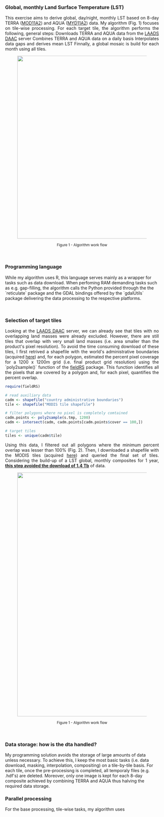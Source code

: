 ### Global, monthly Land Surface Temperature (LST)
<p align="justify">
This exercise aims to derive global, day/night, monthly LST based on 8-day TERRA (<a href="https://lpdaac.usgs.gov/dataset_discovery/modis/modis_products_table/mod11a2_v006">MOD11A2</a>) and AQUA (<a href="https://lpdaac.usgs.gov/dataset_discovery/modis/modis_products_table/myd11a2_v006">MYD11A2</a>) data. My algorithm (Fig. 1) focuses on tile-wise processing. For each target tile, the algorithm performs the following, general steps:
<item>Downloads TERRA and AQUA data from the <a href="https://ladsweb.modaps.eosdis.nasa.gov/">LAADS DAAC</a> server</item>
<item>Combines TERRA and AQUA data on a daily basis</item>
<item>Interpolates data gaps and derives mean LST</item>
Finnally, a global mosaic is build for each month using all tiles. 
</p>

<figure>
  <p align="center"><img src="https://github.com/RRemelgado/iDivR/blob/master/inst/extdata/diagram.jpg" width="600"></p>
  <p align="center"><small>Figure 1 - Algorithm work flow</small></p>
</figure>

</br>

### Programming language
<p aligh="justify">
While my algorithm uses R, this language serves mainly as a wrapper for tasks such as data download. When perfoming RAM demanding tasks such as e.g. gap-filling, the algorithm calls the Python provided through the the `reticulate` package and the GDAL bindings offered by the `gdalUtils` package delivering the data processing to the respective platforms.
</p>

</br>

### Selection of target tiles
<p align="justify">
Looking at the <a href="https://ladsweb.modaps.eosdis.nasa.gov/">LAADS DAAC</a> server, we can already see that tiles with no overlapping land masses were already excluded. However, there are still tiles that overlap with very small land masses (i.e. area smaller than the product's pixel resolution). To avoid the time consuming download of these tiles, I first retrived a shapefile with the world's administrative boundaries (acquired <a href="https://biogeo.ucdavis.edu/data/gadm3.6/gadm36_shp.zip">here</a>) and, for each polygon, estimated the percent pixel coverage for a 1200 x 1200m grid (i.e. final product grid resolution) using the `poly2sample()` function of the <a href="">fieldRS</a> package. This function identifies all the pixels that are covered by a polygon and, for each pixel, quantifies the percent overlap. 
</p>


```r
require(fieldRS)

# read auxiliary data
cadm <- shapefile("country administrative boundaries")
tile <- shapefile("MODIS tile shapefile")

# filter polygons where no pixel is completely comtained
cadm.points <- poly2sample(s.tmp, 1200)
cadm <- intersect(cadm, cadm.points[cadm.points$cover == 100,])

# target tiles
tiles <- unique(cadm$tile)

```

<p align="justify">
Using this data, I filtered out all polygons where the minimum percent overlap was lesser than 100% (Fig. 2). Then, I downloaded a shapefile with the MODIS tiles (acquired <a href="http://book.ecosens.org/wp-content/uploads/2016/06/modis_grid.zip">here</a>) and queried the final set of tiles. Considering the build-up of a LST global, monthly composites for 1 year, <b><u>this step avoided the download of 1.4 Tb</u></b> of data.
</p>

<figure>
  <p align="center"><img src="https://github.com/RRemelgado/iDivR/blob/master/inst/extdata/admFilter.jpeg" width="800"></p>
  <p align="center"><small>Figure 1 - Algorithm work flow</small></p>
</figure>

</br>

### Data storage: how is the dta handled?
</p align="align">
My programming solution avoids the storage of large amounts of data unless necessary. To achieve this, I keep the most basic tasks (i.e. data download, masking, interpolation, compositing) on a tile-by-tile basis. For each tile, once the pre-procesisng is completed, all temporaly files (e.g. .hdf's) are deleted. Moreover, only one image is kept for each 8-day composite achieved by combining TERRA and AQUA thus halving the required data storage.
</p

</br>

### Parallel processing
<p align="justify">
For the base processing, tile-wise tasks, my algorithm uses 
</p>